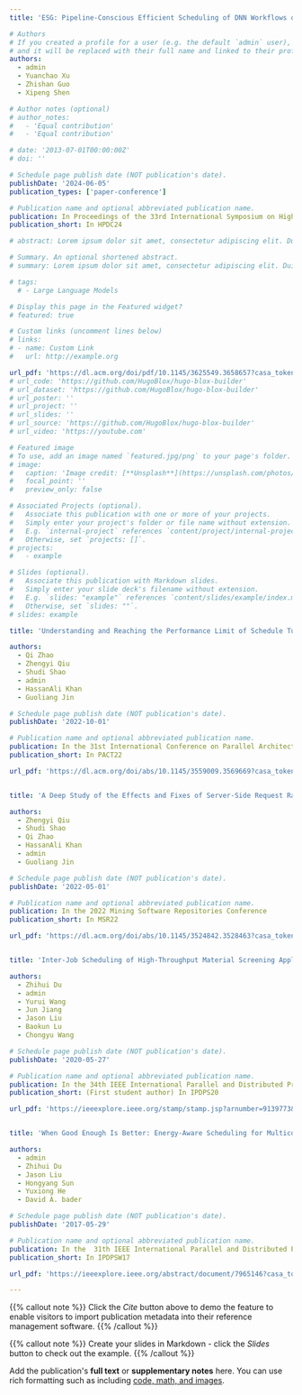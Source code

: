 ```yaml
---
title: 'ESG: Pipeline-Conscious Efficient Scheduling of DNN Workflows on Serverless Platforms with Shareable GPUs'

# Authors
# If you created a profile for a user (e.g. the default `admin` user), write the username (folder name) here
# and it will be replaced with their full name and linked to their profile.
authors:
  - admin
  - Yuanchao Xu
  - Zhishan Guo
  - Xipeng Shen

# Author notes (optional)
# author_notes:
#   - 'Equal contribution'
#   - 'Equal contribution'

# date: '2013-07-01T00:00:00Z'
# doi: ''

# Schedule page publish date (NOT publication's date).
publishDate: '2024-06-05'
publication_types: ['paper-conference']

# Publication name and optional abbreviated publication name.
publication: In Proceedings of the 33rd International Symposium on High-Performance Parallel and Distributed Computing
publication_short: In HPDC24

# abstract: Lorem ipsum dolor sit amet, consectetur adipiscing elit. Duis posuere tellus ac convallis placerat. Proin tincidunt magna sed ex sollicitudin condimentum. Sed ac faucibus dolor, scelerisque sollicitudin nisi. Cras purus urna, suscipit quis sapien eu, pulvinar tempor diam. Quisque risus orci, mollis id ante sit amet, gravida egestas nisl. Sed ac tempus magna. Proin in dui enim. Donec condimentum, sem id dapibus fringilla, tellus enim condimentum arcu, nec volutpat est felis vel metus. Vestibulum sit amet erat at nulla eleifend gravida.

# Summary. An optional shortened abstract.
# summary: Lorem ipsum dolor sit amet, consectetur adipiscing elit. Duis posuere tellus ac convallis placerat. Proin tincidunt magna sed ex sollicitudin condimentum.

# tags:
  # - Large Language Models

# Display this page in the Featured widget?
# featured: true

# Custom links (uncomment lines below)
# links:
# - name: Custom Link
#   url: http://example.org

url_pdf: 'https://dl.acm.org/doi/pdf/10.1145/3625549.3658657?casa_token=TuUfVt2huJQAAAAA:uuFj1zsHHv1WqCECU4V5wKtANhnrizdzzuGGVD_mJ1B2c-oMiBK_zpuT4eUSLpA5jef3tut8PnTS'
# url_code: 'https://github.com/HugoBlox/hugo-blox-builder'
# url_dataset: 'https://github.com/HugoBlox/hugo-blox-builder'
# url_poster: ''
# url_project: ''
# url_slides: ''
# url_source: 'https://github.com/HugoBlox/hugo-blox-builder'
# url_video: 'https://youtube.com'

# Featured image
# To use, add an image named `featured.jpg/png` to your page's folder.
# image:
#   caption: 'Image credit: [**Unsplash**](https://unsplash.com/photos/pLCdAaMFLTE)'
#   focal_point: ''
#   preview_only: false

# Associated Projects (optional).
#   Associate this publication with one or more of your projects.
#   Simply enter your project's folder or file name without extension.
#   E.g. `internal-project` references `content/project/internal-project/index.md`.
#   Otherwise, set `projects: []`.
# projects:
#   - example

# Slides (optional).
#   Associate this publication with Markdown slides.
#   Simply enter your slide deck's filename without extension.
#   E.g. `slides: "example"` references `content/slides/example/index.md`.
#   Otherwise, set `slides: ""`.
# slides: example

title: 'Understanding and Reaching the Performance Limit of Schedule Tuning on Stable Synchronization Determinism'

authors:
  - Qi Zhao
  - Zhengyi Qiu
  - Shudi Shao
  - admin
  - HassanAli Khan
  - Guoliang Jin

# Schedule page publish date (NOT publication's date).
publishDate: '2022-10-01'

# Publication name and optional abbreviated publication name.
publication: In the 31st International Conference on Parallel Architectures and Compilation Techniques 
publication_short: In PACT22

url_pdf: 'https://dl.acm.org/doi/abs/10.1145/3559009.3569669?casa_token=ItF7QQtdv3cAAAAA:VoyUB-cam2uOOaN-aOzBqZo5ezq9hxQxnBsED2lko-FOBdsFd_G5WMmgF8ajcWbU79-BrnHEC1wX'


title: 'A Deep Study of the Effects and Fixes of Server‑Side Request Races in Web Applications'

authors:
  - Zhengyi Qiu
  - Shudi Shao
  - Qi Zhao
  - HassanAli Khan
  - admin
  - Guoliang Jin

# Schedule page publish date (NOT publication's date).
publishDate: '2022-05-01'

# Publication name and optional abbreviated publication name.
publication: In the 2022 Mining Software Repositories Conference
publication_short: In MSR22

url_pdf: 'https://dl.acm.org/doi/abs/10.1145/3524842.3528463?casa_token=IWnOsd2E7kMAAAAA:CsLt4NYo7a_kATupyffJnEjZWHG7de_M1asSlLRoyUeKypxz_Z1pEX8e3U-u6jv6BE_RLaTfDe3q'


title: 'Inter‑Job Scheduling of High‑Throughput Material Screening Applications'

authors:
  - Zhihui Du
  - admin
  - Yurui Wang
  - Jun Jiang
  - Jason Liu
  - Baokun Lu
  - Chongyu Wang

# Schedule page publish date (NOT publication's date).
publishDate: '2020-05-27'

# Publication name and optional abbreviated publication name.
publication: In the 34th IEEE International Parallel and Distributed Processing Symposium
publication_short: (First student author) In IPDPS20

url_pdf: 'https://ieeexplore.ieee.org/stamp/stamp.jsp?arnumber=9139773&casa_token=SRv0vCCgGrgAAAAA:nMNK0DAZdfrKtWE6rHIN3qk0DzpAZzajna2cdRLPRXHcPAJz1L8f6Or0_3XOw9IICKP6dis1&tag=1'


title: 'When Good Enough Is Better: Energy‑Aware Scheduling for Multicore Servers'

authors:
  - admin
  - Zhihui Du
  - Jason Liu
  - Hongyang Sun
  - Yuxiong He
  - David A. bader

# Schedule page publish date (NOT publication's date).
publishDate: '2017-05-29'

# Publication name and optional abbreviated publication name.
publication: In the  31th IEEE International Parallel and Distributed Processing Symposium Workshops 
publication_short: In IPDPSW17

url_pdf: 'https://ieeexplore.ieee.org/abstract/document/7965146?casa_token=qpTpu1HcGfcAAAAA:W-QLi4lHN1qi4WE6elD2Y1LCyn9kw_hKTPGtSOwjz2_nqJzGg99IF-YtKmm9CqXH5KvYzv9j'

---
```


{{% callout note %}}
Click the _Cite_ button above to demo the feature to enable visitors to import publication metadata into their reference management software.
{{% /callout %}}

{{% callout note %}}
Create your slides in Markdown - click the _Slides_ button to check out the example.
{{% /callout %}}

Add the publication's **full text** or **supplementary notes** here. You can use rich formatting such as including [code, math, and images](https://docs.hugoblox.com/content/writing-markdown-latex/).
